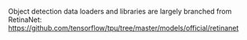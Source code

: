Object detection data loaders and libraries are largely branched from RetinaNet:
https://github.com/tensorflow/tpu/tree/master/models/official/retinanet
